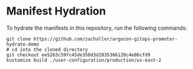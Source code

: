 # Manifest Hydration

To hydrate the manifests in this repository, run the following commands:

```shell
git clone https://github.com/zachaller/argocon-gitops-promoter-hydrate-demo
# cd into the cloned directory
git checkout ee5263c59fc45de350d3d2835366120c4e86cfd9
kustomize build ./user-configuration/production/us-east-2
```
